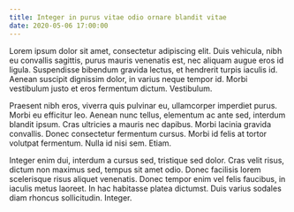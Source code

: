 ```yaml
---
title: Integer in purus vitae odio ornare blandit vitae
date: 2020-05-06 17:00:00
---
```


Lorem ipsum dolor sit amet, consectetur adipiscing elit. Duis vehicula, nibh eu convallis sagittis, purus mauris venenatis est, nec aliquam augue eros id ligula. Suspendisse bibendum gravida lectus, et hendrerit turpis iaculis id. Aenean suscipit dignissim dolor, in varius neque tempor id. Morbi vestibulum justo et eros fermentum dictum. Vestibulum.

Praesent nibh eros, viverra quis pulvinar eu, ullamcorper imperdiet purus. Morbi eu efficitur leo. Aenean nunc tellus, elementum ac ante sed, interdum blandit ipsum. Cras ultricies a mauris nec dapibus. Morbi lacinia gravida convallis. Donec consectetur fermentum cursus. Morbi id felis at tortor volutpat fermentum. Nulla id nisi sem. Etiam.

Integer enim dui, interdum a cursus sed, tristique sed dolor. Cras velit risus, dictum non maximus sed, tempus sit amet odio. Donec facilisis lorem scelerisque risus aliquet venenatis. Donec tempor enim vel felis faucibus, in iaculis metus laoreet. In hac habitasse platea dictumst. Duis varius sodales diam rhoncus sollicitudin. Integer.
